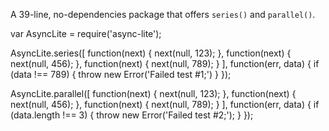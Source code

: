 A 39-line, no-dependencies package that offers `series()` and `parallel()`.

var AsyncLite = require('async-lite');

AsyncLite.series([
    function(next) { next(null, 123); },
    function(next) { next(null, 456); },
    function(next) { next(null, 789); }
], function(err, data) {
    if (data !== 789) {
        throw new Error('Failed test #1;')
    }
});

AsyncLite.parallel([
    function(next) { next(null, 123); },
    function(next) { next(null, 456); },
    function(next) { next(null, 789); }
], function(err, data) {
    if (data.length !== 3) {
        throw new Error('Failed test #2;');
    }
});
